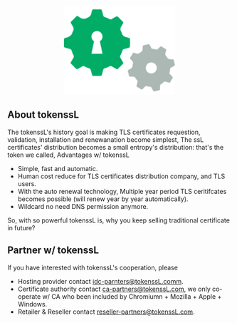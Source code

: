 <p align="center"><a href="https://laravel.com" target="_blank"><img src="https://raw.githubusercontent.com/tokenssl/design/main/logo/logo.svg" width="250"></a></p>

## About tokenssL

The tokenssL's history goal is making TLS certificates requestion, validation, installation and renewanation become simplest,
The ssL certificates' distribution becomes a small entropy's distribution: that's the token we called,
Advantages w/ tokenssL

- Simple, fast and automatic.
- Human cost reduce for TLS certificates distribution company, and TLS users.
- With the auto renewal technology, Multiple year period TLS ceritifcates becomes possible (will renew year by year automatically).
- Wildcard no need DNS permission anymore.

So, with so powerful tokenssL is, why you keep selling traditional certificate in future?

## Partner w/ tokenssL

If you have interested with tokenssL's cooperation, please

- Hosting provider contact [idc-parnters@tokenssL.comm](mailto:idc-parnters@tokenssL.com).
- Certificate authority contact [ca-partners@tokenssL.com](mailto:ca-partners@tokenssL.com), we only co-operate w/ CA who been included by Chromiumn + Mozilla + Apple + Windows.
- Retailer & Reseller contact [reseller-partners@tokenssL.com](mailto:reseller-partners@tokenssL.com).
